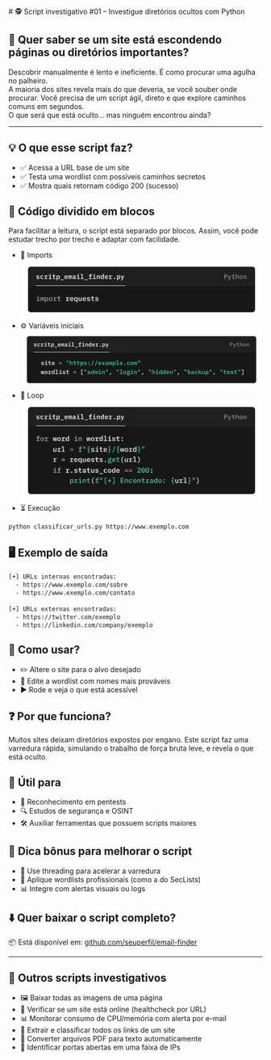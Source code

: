 <div style="max-width: 570px; margin: auto; word-wrap: break-word;">
# 🕵️ Script investigativo #01 – Investigue diretórios ocultos com Python

## 🧠 Quer saber se um site está escondendo páginas ou diretórios importantes?

Descobrir manualmente é lento e ineficiente. É como procurar uma agulha no palheiro.  
A maioria dos sites revela mais do que deveria, se você souber onde procurar. Você precisa de um script ágil, direto e que explore caminhos comuns em segundos.  
O que será que está oculto... mas ninguém encontrou ainda?

---

## 💡 O que esse script faz?

- ✅ Acessa a URL base de um site  
- ✅ Testa uma wordlist com possíveis caminhos secretos  
- ✅ Mostra quais retornam código 200 (sucesso)  

## 📄 Código dividido em blocos

Para facilitar a leitura, o script está separado por blocos. Assim, você pode estudar trecho por trecho e adaptar com facilidade.

- 📁 Imports
  <img src="https://raw.githubusercontent.com/pinheiro-felipe/teste/6de4ec500eaa9d1fdc6010573410694dc2e4c9ef/images/script_email_finder.py.png" alt="Imports" width="500">
- ⚙️ Variáveis iniciais
  <img src="https://raw.githubusercontent.com/pinheiro-felipe/teste/6de4ec500eaa9d1fdc6010573410694dc2e4c9ef/images/script_email_finder_2.py.png" alt="Imports" width="500">
- 🔁 Loop
  <img src="https://raw.githubusercontent.com/pinheiro-felipe/teste/6de4ec500eaa9d1fdc6010573410694dc2e4c9ef/images/script_email_finder_3.py.png" alt="Imports" width="500">
- ⏳ Execução  

```bash
python classificar_urls.py https://www.exemplo.com
```

## 🖥️ Exemplo de saída

```
[+] URLs internas encontradas:
  - https://www.exemplo.com/sobre
  - https://www.exemplo.com/contato

[+] URLs externas encontradas:
  - https://twitter.com/exemplo
  - https://linkedin.com/company/exemplo
```

## 🤔 Como usar?

- ✏️ Altere o site para o alvo desejado  
- 📃 Edite a wordlist com nomes mais prováveis  
- ▶️ Rode e veja o que está acessível  

## ❓ Por que funciona?

Muitos sites deixam diretórios expostos por engano. Este script faz uma varredura rápida, simulando o trabalho de força bruta leve, e revela o que está oculto.

## 🧰 Útil para

- 🎯 Reconhecimento em pentests  
- 🔍 Estudos de segurança e OSINT  
- 🛠️ Auxiliar ferramentas que possuem scripts maiores  

## 📌 Dica bônus para melhorar o script

- 🏃 Use threading para acelerar a varredura  
- 📃 Aplique wordlists profissionais (como a do SecLists)  
- 📊 Integre com alertas visuais ou logs  

## ⬇️ Quer baixar o script completo?

📦 Está disponível em: [github.com/seuperfil/email-finder](https://github.com/seuperfil/email-finder)

---

## 💾 Outros scripts investigativos

- 🖼️ Baixar todas as imagens de uma página  
- 🔌 Verificar se um site está online (healthcheck por URL)  
- 📊 Monitorar consumo de CPU/memória com alerta por e-mail  
- 🔗 Extrair e classificar todos os links de um site  
- 📄 Converter arquivos PDF para texto automaticamente  
- 🔐 Identificar portas abertas em uma faixa de IPs
</div>
